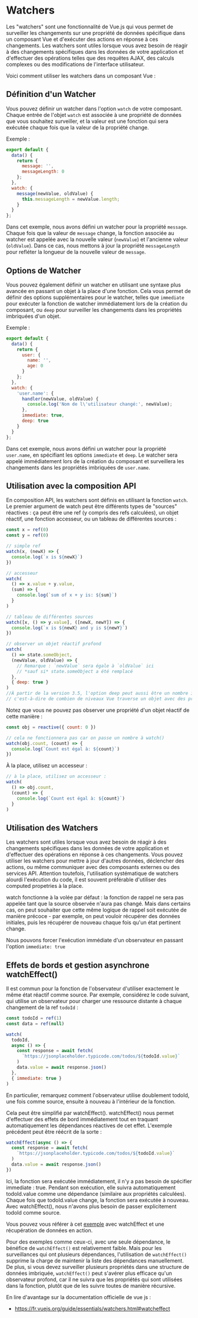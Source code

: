 # Watchers

Les "watchers" sont une fonctionnalité de Vue.js qui vous permet de surveiller les changements sur une propriété de données spécifique dans un composant Vue et d'exécuter des actions en réponse à ces changements. Les watchers sont utiles lorsque vous avez besoin de réagir à des changements spécifiques dans les données de votre application et d'effectuer des opérations telles que des requêtes AJAX, des calculs complexes ou des modifications de l'interface utilisateur.

Voici comment utiliser les watchers dans un composant Vue :

## Définition d'un Watcher

Vous pouvez définir un watcher dans l'option `watch` de votre composant. Chaque entrée de l'objet `watch` est associée à une propriété de données que vous souhaitez surveiller, et la valeur est une fonction qui sera exécutée chaque fois que la valeur de la propriété change.

Exemple :

```javascript
export default {
  data() {
    return {
      message: '',
      messageLength: 0
    };
  },
  watch: {
    message(newValue, oldValue) {
      this.messageLength = newValue.length;
    }
  }
};
```

Dans cet exemple, nous avons défini un watcher pour la propriété `message`. Chaque fois que la valeur de `message` change, la fonction associée au watcher est appelée avec la nouvelle valeur (`newValue`) et l'ancienne valeur (`oldValue`). Dans ce cas, nous mettons à jour la propriété `messageLength` pour refléter la longueur de la nouvelle valeur de `message`.

## Options de Watcher

Vous pouvez également définir un watcher en utilisant une syntaxe plus avancée en passant un objet à la place d'une fonction. Cela vous permet de définir des options supplémentaires pour le watcher, telles que `immediate` pour exécuter la fonction de watcher immédiatement lors de la création du composant, ou `deep` pour surveiller les changements dans les propriétés imbriquées d'un objet.

Exemple :

```javascript
export default {
  data() {
    return {
      user: {
        name: '',
        age: 0
      }
    };
  },
  watch: {
    'user.name': {
      handler(newValue, oldValue) {
        console.log('Nom de l\'utilisateur changé:', newValue);
      },
      immediate: true,
      deep: true
    }
  }
};
```

Dans cet exemple, nous avons défini un watcher pour la propriété `user.name`, en spécifiant les options `immediate` et `deep`. Le watcher sera appelé immédiatement lors de la création du composant et surveillera les changements dans les propriétés imbriquées de `user.name`.

## Utilisation avec la composition API

En composition API, les watchers sont définis en utilisant la fonction `watch`.
Le premier argument de watch peut être différents types de "sources" réactives : ça peut être une ref (y compris des refs calculées), un objet réactif, une fonction accesseur, ou un tableau de différentes sources :

```js
const x = ref(0)
const y = ref(0)

// simple ref
watch(x, (newX) => {
  console.log(`x is ${newX}`)
})

// accesseur
watch(
  () => x.value + y.value,
  (sum) => {
    console.log(`sum of x + y is: ${sum}`)
  }
)

// tableau de différentes sources
watch([x, () => y.value], ([newX, newY]) => {
  console.log(`x is ${newX} and y is ${newY}`)
})

// observer un objet réactif profond
watch(
  () => state.someObject,
  (newValue, oldValue) => {
    // Remarque : `newValue` sera égale à `oldValue` ici
    // *sauf si* state.someObject a été remplacé
  },
  { deep: true }
)
//À partir de la version 3.5, l'option deep peut aussi être un nombre indiquant la profondeur maximale à traverser, 
// c'est-à-dire de combien de niveaux Vue traverse un objet avec des propriétés imbriquées
```

Notez que vous ne pouvez pas observer une propriété d'un objet réactif de cette manière :

```js
const obj = reactive({ count: 0 })

// cela ne fonctionnera pas car on passe un nombre à watch()
watch(obj.count, (count) => {
  console.log(`Count est égal à: ${count}`)
})
```

À la place, utilisez un accesseur :

```js
// à la place, utilisez un accesseur :
watch(
  () => obj.count,
  (count) => {
    console.log(`Count est égal à: ${count}`)
  }
)
```

## Utilisation des Watchers

Les watchers sont utiles lorsque vous avez besoin de réagir à des changements spécifiques dans les données de votre application et d'effectuer des opérations en réponse à ces changements. Vous pouvez utiliser les watchers pour mettre à jour d'autres données, déclencher des actions, ou même communiquer avec des composants externes ou des services API.
Attention toutefois, l'utilisation systématique de watchers alourdi l'exécution du code, il est souvent préférable d'utiliser des computed propetries à la place.

watch fonctionne à la volée par défaut : la fonction de rappel ne sera pas appelée tant que la source observée n'aura pas changé. Mais dans certains cas, on peut souhaiter que cette même logique de rappel soit exécutée de manière précoce - par exemple, on peut vouloir récupérer des données initiales, puis les récupérer de nouveau chaque fois qu'un état pertinent change.

Nous pouvons forcer l'exécution immédiate d'un observateur en passant l'option `immediate: true`

## Effets de bords et gestion asynchrone watchEffect()

Il est commun pour la fonction de l'observateur d'utiliser exactement le même état réactif comme source. Par exemple, considérez le code suivant, qui utilise un observateur pour charger une ressource distante à chaque changement de la ref `todoId` :

```js
const todoId = ref(1)
const data = ref(null)

watch(
  todoId,
  async () => {
    const response = await fetch(
      `https://jsonplaceholder.typicode.com/todos/${todoId.value}`
    )
    data.value = await response.json()
  },
  { immediate: true }
)
```

En particulier, remarquez comment l'observateur utilise doublement todoId, une fois comme source, ensuite à nouveau à l'intérieur de la fonction.

Cela peut être simplifié par watchEffect(). watchEffect() nous permet d'effectuer des effets de bord immédiatement tout en traquant automatiquement les dépendances réactives de cet effet. L'exemple précédent peut être réécrit de la sorte :

```js
watchEffect(async () => {
  const response = await fetch(
    `https://jsonplaceholder.typicode.com/todos/${todoId.value}`
  )
  data.value = await response.json()
})
```

Ici, la fonction sera exécutée immédiatement, il n'y a pas besoin de spécifier immediate : true. Pendant son exécution, elle suivra automatiquement todoId.value comme une dépendance (similaire aux propriétés calculées). Chaque fois que todoId.value change, la fonction sera exécutée à nouveau. Avec watchEffect(), nous n'avons plus besoin de passer explicitement todoId comme source.

Vous pouvez vous référer à cet [exemple](https://fr.vuejs.org/examples/#fetching-data) avec watchEffect et une récupération de données en action.

Pour des exemples comme ceux-ci, avec une seule dépendance, le bénéfice de `watchEffect()` est relativement faible. Mais pour les surveillances qui ont plusieurs dépendances, l'utilisation de `watchEffect()` supprime la charge de maintenir la liste des dépendances manuellement. De plus, si vous devez surveiller plusieurs propriétés dans une structure de données imbriquée, `watchEffect()` peut s'avérer plus efficace qu'un observateur profond, car il ne suivra que les propriétés qui sont utilisées dans la fonction, plutôt que de les suivre toutes de manière récursive.

En lire d'avantage sur la documentation officielle de vue js : 
- https://fr.vuejs.org/guide/essentials/watchers.html#watcheffect

